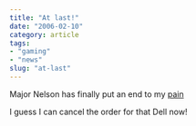 ```yaml
---
title: "At last!"
date: "2006-02-10"
category: article
tags:
- "gaming"
- "news"
slug: "at-last"
---
```


Major Nelson has finally put an end to my [pain][1]

I guess I can cancel the order for that Dell now!

[1]:	https://www.majornelson.com/2006/02/09/stream-media-from-your-mac-to-your-xbox-360/
